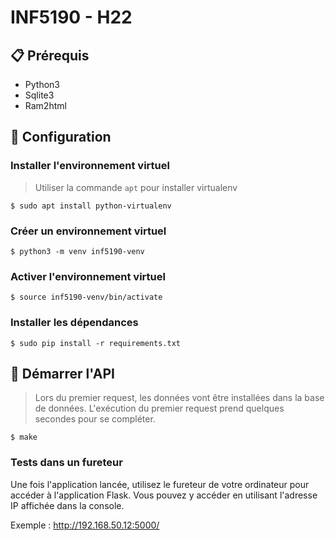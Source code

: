 # INF5190 - H22

## :clipboard: Prérequis
- Python3
- Sqlite3
- Ram2html

## :wrench: Configuration

### Installer l'environnement virtuel
> Utiliser la commande `apt` pour installer virtualenv
```
$ sudo apt install python-virtualenv
```

### Créer un environnement virtuel
```
$ python3 -m venv inf5190-venv
```

### Activer l'environnement virtuel
```
$ source inf5190-venv/bin/activate
```

### Installer les dépendances
```
$ sudo pip install -r requirements.txt
```

## :rocket: Démarrer l'API
> Lors du premier request, les données vont être installées dans la base de données. L'exécution du premier request prend quelques secondes pour se compléter.
```
$ make
```

### Tests dans un fureteur
Une fois l'application lancée, utilisez le fureteur de votre ordinateur pour accéder à l'application Flask. Vous pouvez y accéder en utilisant l'adresse IP affichée dans la console.

Exemple : http://192.168.50.12:5000/